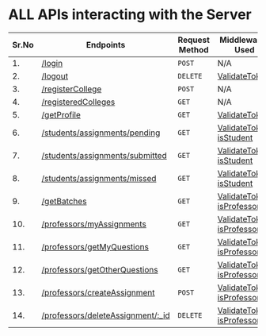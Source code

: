 
# ALL APIs interacting with the Server


| Sr.No | Endpoints                                         | Request Method | Middlewares Used                                                                         |
| ----- | ------------------------------------------------- | -------------- | ---------------------------------------------------------------------------------------- |
| 1.    | [/login](APIs/login.md)                           | `POST`         | N/A                                                                                      |
| 2.    | [/logout](APIs/logout.md)                         | `DELETE `      | [ValidateToken](Middlewares/ValidateToken.md)                                            |
| 3.    | [/registerCollege](APIs/registerCollege.md)       | `POST`         | N/A                                                                                      |
| 4.    | [/registeredColleges](APIs/registeredColleges.md) | `GET`          | N/A                                                                                      |
| 5.    | [/getProfile](APIs/getProfile.md)                 | `GET`          | [ValidateToken](Middlewares/ValidateToken.md)                                            |
| 6.    | [/students/assignments/pending]()                 | `GET`          | [ValidateToken](Middlewares/ValidateToken.md), [isStudent](Middlewares/isStudent.md)     |
| 7.    | [/students/assignments/submitted]()               | `GET`          | [ValidateToken](Middlewares/ValidateToken.md), [isStudent](Middlewares/isStudent.md)     |
| 8.    | [/students/assignments/missed]()                  | `GET`          | [ValidateToken](Middlewares/ValidateToken.md), [isStudent](Middlewares/isStudent.md)     |
| 9.    | [/getBatches]()                                   | `GET`          | [ValidateToken](Middlewares/ValidateToken.md), [isProfessor](Middlewares/isProfessor.md) |
| 10.   | [/professors/myAssignments]()                     | `GET`          | [ValidateToken](Middlewares/ValidateToken.md), [isProfessor](Middlewares/isProfessor.md) |
| 11.   | [/professors/getMyQuestions]()                    | `GET`          | [ValidateToken](Middlewares/ValidateToken.md), [isProfessor](Middlewares/isProfessor.md) |
| 12.   | [/professors/getOtherQuestions]()                 | `GET`          | [ValidateToken](Middlewares/ValidateToken.md), [isProfessor](Middlewares/isProfessor.md) |
| 13.   | [/professors/createAssignment]()                  | `POST`         | [ValidateToken](Middlewares/ValidateToken.md), [isProfessor](Middlewares/isProfessor.md) |
| 14.   | [/professors/deleteAssignment/:_id]()             | `DELETE `      | [ValidateToken](Middlewares/ValidateToken.md), [isProfessor](Middlewares/isProfessor.md) |


